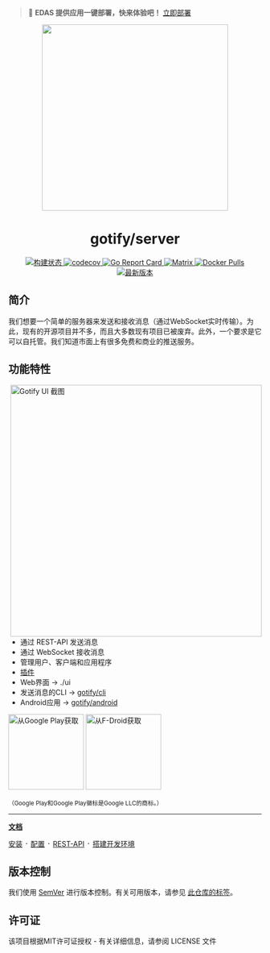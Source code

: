 > 🚀 **EDAS 提供应用一键部署，快来体验吧！** [立即部署](https://edasnext.console.aliyun.com/#/home?tab=marketplace&marketDetail=1ee4cebf-20ee-4b62-a7c3-3a0d6dfb7711)

<p align="center">
    <a href="https://github.com/gotify/logo">
        <img height="370px" src="https://edas-hz.oss-cn-hangzhou.aliyuncs.com/edas-apps/charts-store/gotify/image/gotify-logo.png" />
    </a>
</p>

<h1 align="center">gotify/server</h1>

<p align="center">
    <a href="https://github.com/gotify/server/actions?query=workflow%3Abuild">
        <img alt="构建状态" src="https://edas-hz.oss-cn-hangzhou.aliyuncs.com/edas-apps/charts-store/gotify/image/badge.svg">
    </a>
    <a href="https://codecov.io/gh/gotify/server">
        <img alt="codecov" src="https://edas-hz.oss-cn-hangzhou.aliyuncs.com/edas-apps/charts-store/gotify/image/badge.svg">
    </a>
    <a href="https://goreportcard.com/report/github.com/gotify/server">
        <img alt="Go Report Card" src="https://edas-hz.oss-cn-hangzhou.aliyuncs.com/edas-apps/charts-store/gotify/image/68747470733a2f2f676f7265706f7274636172642e636f6d2f62616467652f6769746875622e636f6d2f676f746966792f736572766572.svg">
    </a>
    <a href="https://matrix.to/#/#gotify:matrix.org">
        <img alt="Matrix" src="https://edas-hz.oss-cn-hangzhou.aliyuncs.com/edas-apps/charts-store/gotify/image/gotify_matrix.org.svg">
    </a>
    <a href="https://hub.docker.com/r/gotify/server">
        <img alt="Docker Pulls" src="https://edas-hz.oss-cn-hangzhou.aliyuncs.com/edas-apps/charts-store/gotify/image/server.svg">
    </a>
    <a href="https://github.com/gotify/server/releases/latest">
        <img alt="最新版本" src="https://edas-hz.oss-cn-hangzhou.aliyuncs.com/edas-apps/charts-store/gotify/image/server.svg">
    </a>
</p>

## 简介
我们想要一个简单的服务器来发送和接收消息（通过WebSocket实时传输）。为此，现有的开源项目并不多，而且大多数现有项目已被废弃。此外，一个要求是它可以自托管。我们知道市面上有很多免费和商业的推送服务。

## 功能特性

<img alt="Gotify UI 截图" src="https://edas-hz.oss-cn-hangzhou.aliyuncs.com/edas-apps/charts-store/gotify/image/ui.png" align="right" width="500px"/>

* 通过 REST-API 发送消息
* 通过 WebSocket 接收消息
* 管理用户、客户端和应用程序
* [插件](https://gotify.net/docs/plugin)
* Web界面 -> ./ui
* 发送消息的CLI -> [gotify/cli](https://github.com/gotify/cli)
* Android应用 -> [gotify/android](https://github.com/gotify/android)

[<img src="https://edas-hz.oss-cn-hangzhou.aliyuncs.com/edas-apps/charts-store/gotify/image/en_badge_web_generic.png" alt="从Google Play获取" width="150" />][playstore]
[<img src="https://f-droid.org/badge/get-it-on.png" alt="从F-Droid获取" width="150"/>][fdroid]

<sub>（Google Play和Google Play徽标是Google LLC的商标。）</sub>

---

**[文档](https://gotify.net/docs)**

[安装](https://gotify.net/docs/install) ᛫
[配置](https://gotify.net/docs/config) ᛫
[REST-API](https://gotify.net/api-docs) ᛫
[搭建开发环境](https://gotify.net/docs/dev-setup)

## 版本控制
我们使用 [SemVer](http://semver.org/) 进行版本控制。有关可用版本，请参见
[此仓库的标签](https://github.com/gotify/server/tags)。

## 许可证
该项目根据MIT许可证授权 - 有关详细信息，请参阅 LICENSE 文件

 [playstore]: https://play.google.com/store/apps/details?id=com.github.gotify
 [fdroid]: https://f-droid.org/de/packages/com.github.gotify/